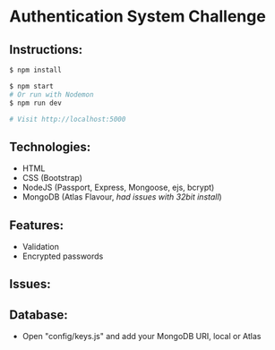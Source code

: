 # Authentication System Challenge

## Instructions:
```sh
$ npm install
```

```sh
$ npm start
# Or run with Nodemon
$ npm run dev

# Visit http://localhost:5000
```
## Technologies:
- HTML
- CSS (Bootstrap)
- NodeJS (Passport, Express, Mongoose, ejs, bcrypt)
- MongoDB (Atlas Flavour, *had issues with 32bit install*)


## Features:
- Validation
- Encrypted passwords

## Issues:

## Database:
- Open "config/keys.js" and add your MongoDB URI, local or Atlas
